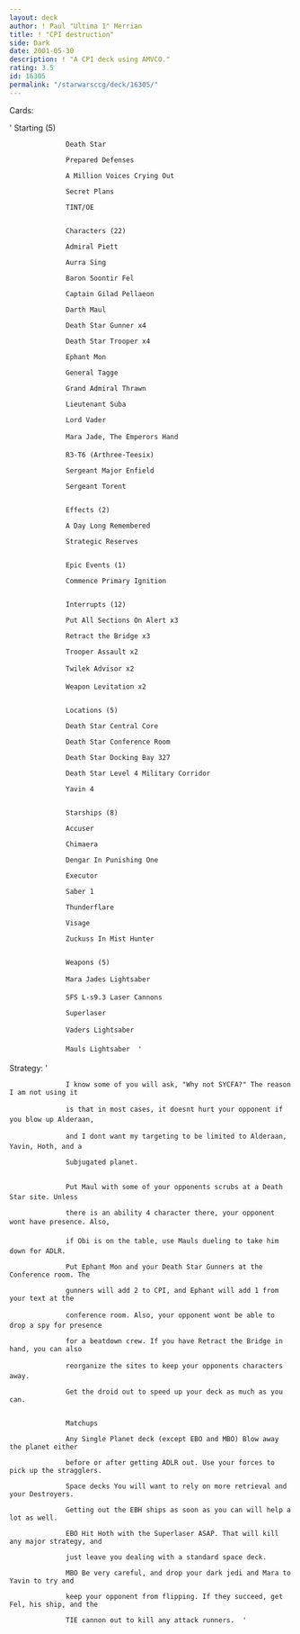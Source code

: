 ```yaml
---
layout: deck
author: ! Paul "Ultima 1" Merrian
title: ! "CPI destruction"
side: Dark
date: 2001-05-30
description: ! "A CPI deck using AMVCO."
rating: 3.5
id: 16305
permalink: "/starwarsccg/deck/16305/"
---
```

Cards: 

' 
                  Starting (5) 

                  Death Star 

                  Prepared Defenses 

                  A Million Voices Crying Out 

                  Secret Plans 

                  TINT/OE 


                  Characters (22) 

                  Admiral Piett 

                  Aurra Sing 

                  Baron Soontir Fel 

                  Captain Gilad Pellaeon 

                  Darth Maul 

                  Death Star Gunner x4 

                  Death Star Trooper x4 

                  Ephant Mon 

                  General Tagge 

                  Grand Admiral Thrawn 

                  Lieutenant Suba 

                  Lord Vader 

                  Mara Jade, The Emperors Hand 

                  R3-T6 (Arthree-Teesix) 

                  Sergeant Major Enfield 

                  Sergeant Torent 


                  Effects (2) 

                  A Day Long Remembered 

                  Strategic Reserves 


                  Epic Events (1) 

                  Commence Primary Ignition 


                  Interrupts (12) 

                  Put All Sections On Alert x3 

                  Retract the Bridge x3 

                  Trooper Assault x2 

                  Twilek Advisor x2 

                  Weapon Levitation x2 


                  Locations (5) 

                  Death Star Central Core 

                  Death Star Conference Room 

                  Death Star Docking Bay 327 

                  Death Star Level 4 Military Corridor 

                  Yavin 4 


                  Starships (8) 

                  Accuser 

                  Chimaera 

                  Dengar In Punishing One 

                  Executor 

                  Saber 1 

                  Thunderflare 

                  Visage 

                  Zuckuss In Mist Hunter 


                  Weapons (5) 

                  Mara Jades Lightsaber 

                  SFS L-s9.3 Laser Cannons 

                  Superlaser 

                  Vaders Lightsaber 

                  Mauls Lightsaber  '

Strategy: '

                  I know some of you will ask, "Why not SYCFA?" The reason I am not using it

                  is that in most cases, it doesnt hurt your opponent if you blow up Alderaan,

                  and I dont want my targeting to be limited to Alderaan, Yavin, Hoth, and a

                  Subjugated planet. 


                  Put Maul with some of your opponents scrubs at a Death Star site. Unless

                  there is an ability 4 character there, your opponent wont have presence. Also,

                  if Obi is on the table, use Mauls dueling to take him down for ADLR. 

                  Put Ephant Mon and your Death Star Gunners at the Conference room. The

                  gunners will add 2 to CPI, and Ephant will add 1 from your text at the

                  conference room. Also, your opponent wont be able to drop a spy for presence

                  for a beatdown crew. If you have Retract the Bridge in hand, you can also

                  reorganize the sites to keep your opponents characters away. 

                  Get the droid out to speed up your deck as much as you can. 


                  Matchups 

                  Any Single Planet deck (except EBO and MBO) Blow away the planet either

                  before or after getting ADLR out. Use your forces to pick up the stragglers. 

                  Space decks You will want to rely on more retrieval and your Destroyers.

                  Getting out the EBH ships as soon as you can will help a lot as well. 

                  EBO Hit Hoth with the Superlaser ASAP. That will kill any major strategy, and

                  just leave you dealing with a standard space deck. 

                  MBO Be very careful, and drop your dark jedi and Mara to Yavin to try and

                  keep your opponent from flipping. If they succeed, get Fel, his ship, and the

                  TIE cannon out to kill any attack runners.  '
